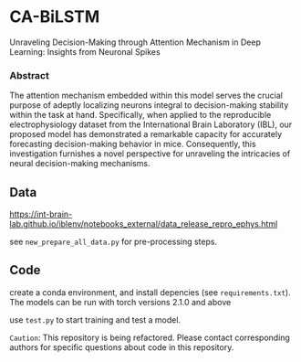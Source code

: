 # CA-BiLSTM
Unraveling Decision-Making through Attention Mechanism in Deep Learning: Insights from Neuronal Spikes

### Abstract

The attention mechanism embedded within this model serves the crucial purpose of adeptly localizing neurons integral to decision-making stability within the task at hand. Specifically, when applied to the reproducible electrophysiology dataset from the International Brain Laboratory (IBL), our proposed model has demonstrated a remarkable capacity for accurately forecasting decision-making behavior in mice. Consequently, this investigation furnishes a novel perspective for unraveling the intricacies of neural decision-making mechanisms.

## Data

https://int-brain-lab.github.io/iblenv/notebooks_external/data_release_repro_ephys.html

see `new_prepare_all_data.py` for pre-processing steps.

## Code

create a conda environment, and install depencies (see `requirements.txt`). The models can be run with torch versions 2.1.0 and above

use `test.py` to start training and test a model.

`Caution`: This repository is being refactored. Please contact corresponding authors for specific questions about code in this repository.